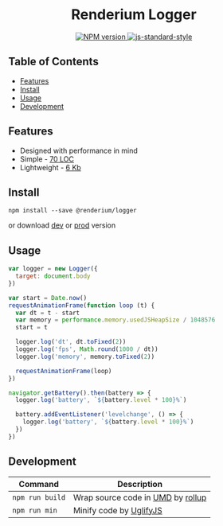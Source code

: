 <h1 align="center">Renderium Logger</h1>
<p align="center">
  <a href="https://www.npmjs.com/package/@renderium/logger" target="_blank">
    <img src="https://img.shields.io/npm/v/@renderium/logger.svg" alt="NPM version" target="_blank"></img>
  </a>
  <a href="https://github.com/feross/standard" target="_blank">
    <img src="https://img.shields.io/badge/code%20style-standard-brightgreen.svg?style=flat" alt="js-standard-style"/>
  </a>
</p>

## Table of Contents

- [Features](#features)
- [Install](#install)
- [Usage](#usage)
- [Development](#development)

## Features

- Designed with performance in mind
- Simple - [70 LOC](https://github.com/renderium/logger/blob/master/src/logger.svelte#L88)
- Lightweight - [6 Kb](https://github.com/renderium/logger/blob/master/dist/logger.min.js)

## Install

```
npm install --save @renderium/logger
```

or download [dev](https://unpkg.com/@renderium/logger/dist/logger.umd.js) or [prod](https://unpkg.com/@renderium/logger/dist/logger.min.js) version

## Usage

```js
var logger = new Logger({
  target: document.body
})

var start = Date.now()
requestAnimationFrame(function loop (t) {
  var dt = t - start
  var memory = performance.memory.usedJSHeapSize / 1048576
  start = t

  logger.log('dt', dt.toFixed(2))
  logger.log('fps', Math.round(1000 / dt))
  logger.log('memory', memory.toFixed(2))

  requestAnimationFrame(loop)
})

navigator.getBattery().then(battery => {
  logger.log('battery', `${battery.level * 100}%`)

  battery.addEventListener('levelchange', () => {
    logger.log('battery', `${battery.level * 100}%`)
  })
})
```

## Development

Command | Description
--------| -----------
`npm run build` | Wrap source code in [UMD](https://github.com/umdjs/umd) by [rollup](https://github.com/rollup/rollup)
`npm run min` | Minify code by [UglifyJS](https://github.com/mishoo/UglifyJS2)
